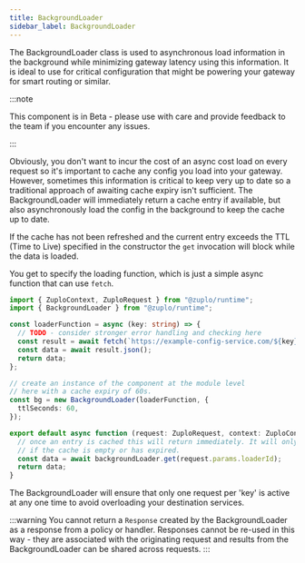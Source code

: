 ```yaml
---
title: BackgroundLoader
sidebar_label: BackgroundLoader
---
```


The BackgroundLoader class is used to asynchronous load information in the
background while minimizing gateway latency using this information. It is ideal
to use for critical configuration that might be powering your gateway for smart
routing or similar.

:::note

This component is in Beta - please use with care and provide feedback to the
team if you encounter any issues.

:::

Obviously, you don't want to incur the cost of an async cost load on every
request so it's important to cache any config you load into your gateway.
However, sometimes this information is critical to keep very up to date so a
traditional approach of awaiting cache expiry isn't sufficient. The
BackgroundLoader will immediately return a cache entry if available, but also
asynchronously load the config in the background to keep the cache up to date.

If the cache has not been refreshed and the current entry exceeds the TTL (Time
to Live) specified in the constructor the `get` invocation will block while the
data is loaded.

You get to specify the loading function, which is just a simple async function
that can use `fetch`.

```ts
import { ZuploContext, ZuploRequest } from "@zuplo/runtime";
import { BackgroundLoader } from "@zuplo/runtime";

const loaderFunction = async (key: string) => {
  // TODO - consider stronger error handling and checking here
  const result = await fetch(`https://example-config-service.com/${key}`);
  const data = await result.json();
  return data;
};

// create an instance of the component at the module level
// here with a cache expiry of 60s.
const bg = new BackgroundLoader(loaderFunction, {
  ttlSeconds: 60,
});

export default async function (request: ZuploRequest, context: ZuploContext) {
  // once an entry is cached this will return immediately. It will only block
  // if the cache is empty or has expired.
  const data = await backgroundLoader.get(request.params.loaderId);
  return data;
}
```

The BackgroundLoader will ensure that only one request per 'key' is active at
any one time to avoid overloading your destination services.

:::warning You cannot return a `Response` created by the BackgroundLoader as a
response from a policy or handler. Responses cannot be re-used in this way -
they are associated with the originating request and results from the
BackgroundLoader can be shared across requests. :::
